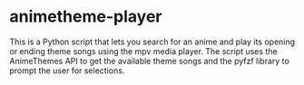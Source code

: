 # animetheme-player
This is a Python script that lets you search for an anime and play its opening or ending theme songs using the mpv media player. The script uses the AnimeThemes API to get the available theme songs and the pyfzf library to prompt the user for selections.
